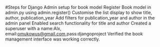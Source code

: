 #Steps for Django Admin setup for book model
Register Book model in admin.py using admin.register()
Customise the list display to show title, author, publication_year
Add filters for publication_year and author in the admin panel
Enabled search functionality for title and author
Created a superuser with a name:Alx, email:omukowus@gmail.com,pass:djangoproject
Verified the book management interface was working correctly.